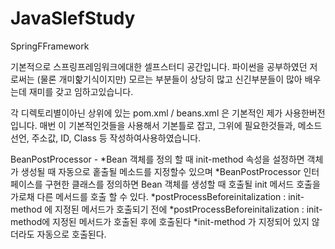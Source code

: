 # JavaSlefStudy
SpringFFramework


기본적으로 스프링프레임워크에대한 셀프스터디 공간입니다.
파이썬을 공부하였던 저로써는 (물론 개미핥기식이지만)
모르는 부분들이 상당히 많고 신긴부분들이 많아 배우는데 재미를 갖고 임하고있습니다.


각 디렉토리별이아닌 상위에 있는 pom.xml / beans.xml 은 기본적인 제가 사용한버전입니다.
매번 이 기본적인것들을 사용해서 기본틀로 잡고, 그위에 필요한것들과, 메소드 선언, 주소값, ID, Class 등 작성하여사용하였습니다.


BeanPostProcessor - 
*Bean 객체를 정의 할 때 init-method 속성을 설정하면 객체가 생성될 때 자동으로 홑출될 메소드를 지정할수 있으며
*BeanPostProcessor 인터페이스를 구현한 클래스를 정의하면 Bean 객체를 생성할 때 호출될 init 메서드 호출을 가로채 다른 메서드를 호출 할 수 있다.
*postProcessBeforeinitalization : init-method 에 지정된 메서드가 호출되기 전에
*postProcessBeforeinitalization : init-method에 지정된 메서드가 호출된 후에 호출된다
*init-method 가 지정되어 있지 않더라도 자동으로 호출된다.
